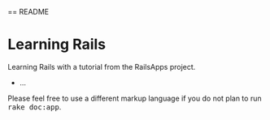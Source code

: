 == README

Learning Rails
==

Learning Rails with a tutorial from the RailsApps project. 

* ...


Please feel free to use a different markup language if you do not plan to run
<tt>rake doc:app</tt>.
